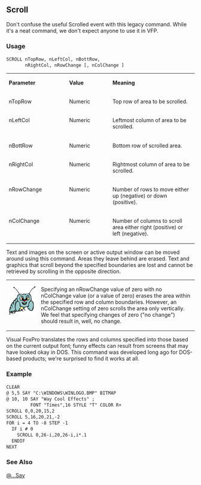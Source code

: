 ## Scroll

Don't confuse the useful Scrolled event with this legacy command. While it's a neat command, we don't expect anyone to use it in VFP. 

### Usage

```foxpro
SCROLL nTopRow, nLeftCol, nBottRow,
       nRightCol, nRowChange [, nColChange ]
```
<table>
<tr>
  <td width="32%" valign="top">
  <p><b>Parameter</b></p>
  </td>
  <td width="23%" valign="top">
  <p><b>Value</b></p>
  </td>
  <td width="45%" valign="top">
  <p><b>Meaning</b></p>
  </td>
 </tr>
<tr>
  <td width="32%" valign="top">
  <p>nTopRow</p>
  </td>
  <td width="23%" valign="top">
  <p>Numeric</p>
  </td>
  <td width="45%" valign="top">
  <p>Top row of area to be scrolled.</p>
  </td>
 </tr>
<tr>
  <td width="32%" valign="top">
  <p>nLeftCol</p>
  </td>
  <td width="23%" valign="top">
  <p>Numeric</p>
  </td>
  <td width="45%" valign="top">
  <p>Leftmost column of area to be scrolled.</p>
  </td>
 </tr>
<tr>
  <td width="32%" valign="top">
  <p>nBottRow</p>
  </td>
  <td width="23%" valign="top">
  <p>Numeric</p>
  </td>
  <td width="45%" valign="top">
  <p>Bottom row of scrolled area.</p>
  </td>
 </tr>
<tr>
  <td width="32%" valign="top">
  <p>nRightCol</p>
  </td>
  <td width="23%" valign="top">
  <p>Numeric</p>
  </td>
  <td width="45%" valign="top">
  <p>Rightmost column of area to be scrolled. </p>
  </td>
 </tr>
<tr>
  <td width="32%" valign="top">
  <p>nRowChange</p>
  </td>
  <td width="23%" valign="top">
  <p>Numeric</p>
  </td>
  <td width="45%" valign="top">
  <p>Number of rows to move either up (negative) or down (positive).</p>
  </td>
 </tr>
<tr>
  <td width="32%" valign="top">
  <p>nColChange</p>
  </td>
  <td width="23%" valign="top">
  <p>Numeric</p>
  </td>
  <td width="45%" valign="top">
  <p>Number of columns to scroll area either right (positive) or left (negative).</p>
  </td>
 </tr>
</table>

Text and images on the screen or active output window can be moved around using this command. Areas they leave behind are erased. Text and graphics that scroll beyond the specified boundaries are lost and cannot be retrieved by scrolling in the opposite direction. 

<table>
<tr>
  <td width="17%" valign="top">
<p><img width="95" height="78" src="Bug.gif">
  </td>
  <td width="83%">
  <p>Specifying an nRowChange value of zero with no nColChange value (or a value of zero) erases the area within the specified row and column boundaries. However, an nColChange setting of zero scrolls the area only vertically. We feel that specifying changes of zero (&quot;no change&quot;) should result in, well, no change.</p>
  </td>
 </tr>
</table>

Visual FoxPro translates the rows and columns specified into those based on the current output font; funny effects can result from screens that may have looked okay in DOS. This command was developed long ago for DOS-based products; we're surprised to find it works at all.

### Example

```foxpro
CLEAR
@ 5,5 SAY "C:\WINDOWS\WINLOGO.BMP" BITMAP
@ 10, 10 SAY "Way Cool Effects" ;
         FONT "Times",16 STYLE "T" COLOR R+
SCROLL 0,0,20,15,2
SCROLL 5,16,20,21,-2
FOR i = 4 TO -8 STEP -1
  IF i # 0
    SCROLL 0,26-i,20,26-i,i*.1
  ENDIF
NEXT
```
### See Also

[@...Say](s4g175.md)